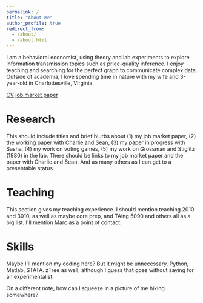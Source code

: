 ```yaml
---
permalink: /
title: "About me"
author_profile: true
redirect_from: 
  - /about/
  - /about.html
---
```


I am a behavioral economist, using theory and lab experiments to explore information transmission topics such as price-quality inference. I enjoy teaching and searching for the perfect graph to communicate complex data. Outside of academia, I love spending time in nature with my wife and 3-year-old in Charlottesville, Virginia.

[CV](../files/cv.pdf)      [job market paper](../files/jmp.pdf)

Research
======
This should include titles and brief blurbs about (1) my job market paper, (2) the [working paper with Charlie and Sean](../files/paper3.pdf), (3) my paper in progress with Sasha, (4) my work on voting games, (5) my work on Grossman and Stiglitz (1980) in the lab. There should be links to my job market paper and the paper with Charlie and Sean. And as many others as I can get to a presentable status.

Teaching
======
This section gives my teaching experience. I should mention teaching 2010 and 3010, as well as maybe core prep, and TAing 5090 and others all as a big list. I'll mention Marc as a point of contact.

Skills
======
Maybe I'll mention my coding here? But it might be unnecessary. Python, Matlab, STATA. zTree as well, although I guess that goes without saying for an experimentalist.


On a different note, how can I squeeze in a picture of me hiking somewhere?
